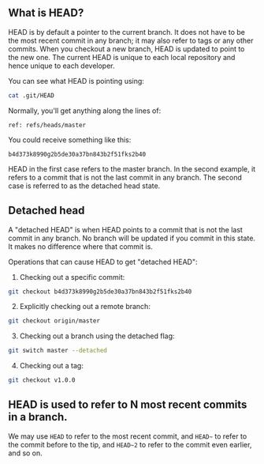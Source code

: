 ## What is HEAD?
HEAD is by default a pointer to the current branch.
It does not have to be the most recent commit in any branch; it may also refer to tags or any other commits.
When you checkout a new branch, HEAD is updated to point to the new one.
The current HEAD is unique to each local repository and hence unique to each developer. 
 
You can see what HEAD is pointing using:

```bash
cat .git/HEAD
```

Normally, you'll get anything along the lines of: 

```
ref: refs/heads/master
```

You could receive something like this: 

```
b4d373k8990g2b5de30a37bn843b2f51fks2b40
```

HEAD in the first case refers to the master branch. In the second example, it refers to a commit that is not the last commit in any branch. The second case is referred to as the detached head state. 

## Detached head

A "detached HEAD" is when HEAD points to a commit that is not the last commit in any branch.
No branch will be updated if you commit in this state.
It makes no difference where that commit is.

Operations that can cause HEAD to get "detached HEAD": 

1. Checking out a specific commit:

```bash
git checkout b4d373k8990g2b5de30a37bn843b2f51fks2b40
```

2. Explicitly checking out a remote branch:

```bash 
git checkout origin/master
```

3. Checking out a branch using the detached flag:

```bash
git switch master --detached
```

4. Checking out a tag:

```bash
git checkout v1.0.0
```

## HEAD is used to refer to N most recent commits in a branch. 

We may use <code>HEAD</code> to refer to the most recent commit, and <code>HEAD~</code> to refer to the commit before to the tip, and <code>HEAD~2</code> to refer to the commit even earlier, and so on. 
